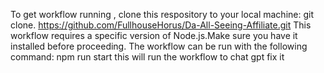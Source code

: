 To get workflow running , clone this respository to your local machine: git clone. https://github.com/FullhouseHorus/Da-All-Seeing-Affiliate.git This workflow requires a specific version of Node.js.Make sure you have it installed before proceeding. The workflow can be run with the following command: npm run start this will run the workflow to
chat gpt fix it 